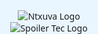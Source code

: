 <!DOCTYPE html>
<html lang="pt">
<head>
  <meta charset="UTF-8">
  <title>Txuva Digital</title>
  <meta name="viewport" content="width=device-width, initial-scale=1, maximum-scale=1">
  <!doctype html>
  <style>
    :root {
      --bg-main: #eaf6ff;
      --accent: #1976d2;
      --accent2: #1de9b6;
      --border: #aac2ee;
      --dark: #263238;
      --highlight: #e53935;
      --final: #1de9b6;
      --shadow: 0 4px 24px #aac2ee66;
      --radius: 3vw;
      --peca: #fff;
      --peca-captura: #e53935;
      --peca-borda: #888;
      --player1: #28386b;
      --player2: #256049;
      --player1-light: #3c4e9b;
      --player2-light: #319e72;
      --turnbar-h: 10px;
      --tooltip-bg: #fff;
      --tooltip-color: #e53935;
      --tooltip-shadow: 0 2px 10px #e5393533;
    }
    body {
      font-family: 'Segoe UI', Arial, sans-serif;
      background: linear-gradient(135deg, var(--bg-main) 0%, #d2f1e2 100%);
      margin: 0;
      padding: 0;
      min-height: 100vh;
      min-width: 100vw;
      display: flex;
      flex-direction: column;
      align-items: center;
      justify-content: center; /* Centraliza verticalmente */
      user-select: none;
      -webkit-user-select: none;
      -ms-user-select: none;
      -moz-user-select: none;
    }
    #main-content {
      width: 100%;
      max-width: 700px;
      display: flex;
      flex-direction: column;
      align-items: center;
      justify-content: center; /* Centraliza verticalmente dentro do main-content */
      transition: filter 0.2s;
    }
    #main-content.desfocado {
      filter: blur(3px) brightness(0.92) grayscale(0.3);
      pointer-events: none;
      user-select: none;
    }
        #settings-btn {
      position: fixed;
      right: 24px;
      top: 20px;
      width: 40px;
      height: 40px;
      background: #fff;
      border-radius: 50%;
      box-shadow: 0 2px 12px #aac2ee77;
      border: 2px solid var(--border);
      display: flex;
      align-items: center;
      justify-content: center;
      cursor: pointer;
      z-index: 6000;
      transition: box-shadow 0.14s, background 0.13s;
    }
    #settings-btn:hover {
      background: #e3f2fd;
      box-shadow: 0 4px 18px #aac2eeaa;
    }
    #settings-icon {
      width: 26px;
      height: 26px;
      fill: var(--player1-light);
      transition: transform 0.23s;
    }
    #settings-panel-bg {
      position: fixed;
      top: 0; left: 0; right: 0; bottom: 0;
      background: rgba(40,56,107,0.09);
      z-index: 5999;
      display: none;
    }
    #settings-panel-bg.open {
      display: block;
    }
    #settings-panel {
      position: fixed;
      top: 38px;
      right: 16px;
      width: var(--settings-panel-w);
      max-width: 97vw;
      background: #fff;
      border-radius: 18px;
      box-shadow: 0 4px 38px #3c4e9bdc;
      border: 2.5px solid var(--border);
      z-index: 6001;
      display: none;
      flex-direction: column;
      align-items: center;
      padding: 34px 18px 24px 18px;
      min-width: 220px;
      animation: settingsIn 0.35s cubic-bezier(.32,1.5,.6,1.01);
    }
    @keyframes settingsIn {
      0% { opacity: 0; transform: translateY(-25px) scale(0.96);}
      100% { opacity: 1; transform: translateY(0) scale(1);}
    }
    #settings-panel.open {
      display: flex;
    }
    #settings-panel .settings-title {
      font-size: 1.22em;
      font-weight: bold;
      color: var(--player1-light);
      margin-bottom: 22px;
      letter-spacing: 2.5px;
      text-align: center;
    }
    #settings-panel .settings-group {
      width: 100%;
      margin-bottom: 18px;
      text-align: center;
    }
    #audio-controls {
      display: flex;
      align-items: center;
      gap: 8px;
    }
    #settings-panel .settings-label {
      font-size: 1.05em;
      color: var(--dark);
      font-weight: 600;
      margin-bottom: 11px;
      display: block;
    }
    #settings-panel .settings-btn {
      width: 100%;
      padding: 14px 0;
      font-size: 1.17em;
      font-weight: 800;
      color: #fff;
      background: var(--player2-light);
      border: none;
      border-radius: 10px;
      margin-bottom: 9px;
      cursor: pointer;
      box-shadow: 0 2px 11px #319e7277;
      transition: background .15s, box-shadow .16s, filter .12s;
      letter-spacing: 1.7px;
    }
    #settings-panel .settings-btn.donate {
      background: linear-gradient(90deg, #f9a826, #ffb300 70%);
      color: #28386b;
      box-shadow: 0 4px 14px #f9a82666;
      font-size: 1.2em;
      margin-top: 2px;
    }
    #settings-panel .settings-btn.donate:hover {
      filter: brightness(1.08) contrast(1.07);
      background: linear-gradient(90deg, #ffd54f, #ffb300 100%);
    }
    #settings-panel .settings-btn:hover {
      filter: brightness(1.11) contrast(1.11);
    }
    #settings-panel .close-btn {
      background: #fff;
      color: var(--player1-light);
      border: 2px solid var(--player1-light);
      font-weight: bold;
      border-radius: 8px;
      margin-top: 7px;
      font-size: 1.1em;
      padding: 7px 0;
      cursor: pointer;
      box-shadow: 0 2px 7px #aac2ee66;
      width: 100%;
      transition: background .12s, color .12s;
    }
    #settings-panel .close-btn:hover {
      background: #e3f2fd;
      color: var(--player2-light);
    }
    @media (max-width: 600px) {
      #settings-panel {
        width: var(--settings-panel-w-mobile);
        right: 1vw;
        left: 1vw;
        padding: 22px 4vw 22px 4vw;
        min-width: 0;
      }
    }
#escolha-modo {
  position: fixed;
  top: 50%;
  left: 50%;
  transform: translate(-50%, -50%);
  display: flex;
  flex-direction: column;
  align-items: center;
  justify-content: center;
  background: #fff;
  border-radius: 22px;
  box-shadow: 0 4px 32px #aac2ee44;
  border: 2.5px solid var(--border);
  padding: 32px 38px 28px 38px;
  max-width: 420px;
  width: 96vw;
  z-index: 6000;
  transition: box-shadow .18s, background .18s;
}

#escolha-modo h2 {
  color: var(--player1-light);
  font-size: 1.6em;
  font-weight: bold;
  margin-bottom: 28px;
  letter-spacing: 1.5px;
  text-align: center;
}

.botao-modo {
  width: 260px;
  max-width: 80vw;
  padding: 16px 0;
  margin-bottom: 18px;
  font-size: 1.18em;
  font-weight: 800;
  color: #fff;
  background: linear-gradient(90deg, var(--player1-light) 0, var(--player2-light) 100%);
  border: none;
  border-radius: 12px;
  cursor: pointer;
  box-shadow: 0 2px 11px #319e7277;
  letter-spacing: 1.7px;
  transition: background .15s, box-shadow .16s, filter .12s;
  outline: none;
  border: 2px solid var(--border);
}
.botao-modo:hover, .botao-modo:focus {
  filter: brightness(1.09) contrast(1.12);
  box-shadow: 0 4px 18px #aac2eeaa;
  outline: none;
}

@media (max-width: 600px) {
  #escolha-modo {
    padding: 18px 4vw 18px 4vw;
    max-width: 98vw;
    margin-top: 18px;
  }
  .botao-modo {
    width: 90vw;
    font-size: 1em;
    padding: 13px 0;
  }
  #escolha-modo h2 {
    font-size: 1.1em;
    margin-bottom: 18px;
  }
}
    #placar, #placar-invertido {
      font-size: 2.4rem;
      font-weight: bold;
      background: #fff;
      border-radius: 18px;
      box-shadow: var(--shadow);
      padding: 10px 44px 10px 44px;
      letter-spacing: 2px;
      border: 2px solid var(--border);
      min-width: 260px;
      text-align: center;
      text-shadow: 1px 1px 0 #fff, 0 2px 8px #aac2ee55;
      color: #fff;
      position: relative;
      background: linear-gradient(90deg, var(--player1-light) 0 50%, var(--player2-light) 50% 100%);
      margin-bottom: 18px;
      margin-top: 0;
      transition: box-shadow .2s;
      user-select: none;
    }
    #placar {
      margin-top: 36px;
    }
    #placar-invertido {
      margin-top: 30px;
      margin-bottom: 20px;
      transform: rotate(180deg);
    }
    #turnbar {
      width: 100%;
      height: var(--turnbar-h);
      border-radius: 7px;
      margin: 0 auto 18px auto;
      background: linear-gradient(90deg, var(--player1-light) 0 50%, var(--player2-light) 50% 100%);
      position: relative;
      box-shadow: 0 0 12px #aac2ee33;
      max-width: 400px;
      display: flex;
      align-items: center;
      justify-content: center;
      overflow: hidden;
    }
    #turnindicator {
      height: 100%;
      border-radius: 7px;
      position: absolute;
      top: 0; left: 0;
      transition: left 0.3s;
      width: 50%;
      background: var(--accent2);
      opacity: 0.7;
      z-index: 1;
      box-shadow: 0 0 10px 4px #1de9b644;
    }
    .tabuleiro {
      display: grid;
      grid-template-columns: repeat(6, minmax(48px, 10vw));
      grid-template-rows: repeat(4, minmax(48px, 10vw));
      gap: 2vw;
      justify-content: center;
      background: #f6fcff;
      border-radius: var(--radius);
      box-shadow: var(--shadow);
      padding: 4vw 2vw 4vw 2vw;
      margin: 0 auto 0 auto;
      max-width: 100vw;
    }
    .casa {
      width: 10vw;
      height: 10vw;
      max-width: 112px;
      max-height: 112px;
      min-width: 50px;
      min-height: 50px;
      color: #fff;
      display: flex;
      justify-content: center;
      align-items: center;
      font-size: 3.6vw;
      font-weight: 700;
      border-radius: 1.5vw;
      box-shadow: 0 2px 8px #2223;
      cursor: pointer;
      transition: background .16s, color .13s, box-shadow .23s, border .18s;
      box-sizing: border-box;
      position: relative;
      z-index: 1;
      letter-spacing: 0.8vw;
      user-select: none;
      outline: none;
      text-shadow: 1px 1px 5px #0008;
      will-change: background, box-shadow, border;
      overflow: hidden;
      flex-direction: row;
      flex-wrap: wrap;
      align-content: center;
      border: 3.5px solid var(--border);
      background: var(--dark);
    }
    .casa.j1 {
      background: linear-gradient(145deg, var(--player1) 85%, #263238 100%);
      border-color: var(--player1-light);
    }
    .casa.j2 {
      background: linear-gradient(35deg, var(--player2) 85%, #263238 100%);
      border-color: var(--player2-light);
    }
    .tabuleiro.j1vez .casa.j1 {
      box-shadow: 0 0 24px 6px #3c4e9b66, 0 2px 8px #2223;
      filter: brightness(1.1) contrast(1.13);
    }
    .tabuleiro.j2vez .casa.j2 {
      box-shadow: 0 0 24px 6px #319e7266, 0 2px 8px #2223;
      filter: brightness(1.1) contrast(1.13);
    }
    .casa .peca {
      display: inline-block;
      width: 19%;
      height: 19%;
      min-width: 13px;
      min-height: 13px;
      max-width: 22px;
      max-height: 22px;
      margin: 2px 2px;
      background: var(--peca);
      border-radius: 50%;
      border: 2px solid var(--peca-borda);
      box-shadow: 0 2px 4px #0005;
      position: relative;
      z-index: 2;
      opacity: 1;
      transition: background 0.2s, border 0.2s, opacity 0.2s;
    }
    .casa .peca.moving {
      background: var(--accent2);
      border: 2px solid var(--accent2);
      box-shadow: 0 0 12px 2px #1de9b699;
      z-index: 5;
      animation: pecaMove 0.3s cubic-bezier(.24,1.4,.68,1.01);
    }
    @keyframes pecaMove {
      from { transform: scale(1.2) rotate(-10deg); }
      to   { transform: scale(1) rotate(0); }
    }
    .casa .peca.capturando {
      background: var(--highlight);
      border: 2px solid var(--highlight);
      box-shadow: 0 0 8px 2px #e5393599;
      animation: pecaCaptura 0.3s cubic-bezier(.23,1.47,.62,1.01);
    }
    @keyframes pecaCaptura {
      0% { transform: scale(1.13); }
      100% { transform: scale(0); opacity: 0; }
    }
    .movimento {
      background: var(--accent) !important;
      animation: movimentoAnim 0.33s cubic-bezier(.23,1.47,.62,1.01);
      z-index: 2;
      box-shadow: 0 0 12px 5px #8ab4f8cc;
    }
    .captura {
      background: var(--highlight) !important;
      color: #fff;
      animation: capturaAnim 0.34s cubic-bezier(.05,1.3,.65,1.01);
      z-index: 2;
      box-shadow: 0 0 24px 8px #e5393580;
      border: 3.5px solid #e53935;
    }
    .final {
      background: var(--final) !important;
      color: #00251a;
      box-shadow: 0 0 18px 8px #1de9b6a0;
      animation: finalAnim 0.43s cubic-bezier(.12,.93,.29,1.01);
      z-index: 3;
      border: 3.5px solid #00251a;
    }
    @keyframes movimentoAnim {
      0% { background: #263238; }
      100% { background: var(--accent); }
    }
    @keyframes capturaAnim {
      0% { background: #c62828; color: #fff; }
      100% { background: var(--highlight); color: #fff; }
    }
    @keyframes finalAnim {
      0% { background: var(--accent); color: #fff; box-shadow: 0 0 0 0 #1de9b6; }
      100% { background: var(--final); color: #00251a; box-shadow: 0 0 18px 8px #1de9b6a0; }
    }
    .captura-tooltip {
      position: absolute;
      left: 50%;
      top: 5px;
      transform: translateX(-50%);
      background: var(--tooltip-bg);
      color: var(--tooltip-color);
      border-radius: 10px;
      padding: 3px 10px 3px 10px;
      font-size: 1.13em;
      font-weight: 900;
      box-shadow: var(--tooltip-shadow);
      border: 2px solid var(--highlight);
      pointer-events: none;
      z-index: 10;
      white-space: nowrap;
      opacity: 0.96;
      transition: opacity .13s;
      user-select: none;
    }
    .casa.j2 .captura-tooltip {
      transform: translateX(-50%) rotate(180deg);
    }
    .casa.inicio-jogada {
      box-shadow: 0 0 0 4px #f9a826cc, 0 2px 8px #2223;
      border: 3.5px solid #f9a826 !important;
      position: relative;
      z-index: 4;
      animation: inicioJogadaPulse 0.7s cubic-bezier(.7,0,.3,1.6) 0s 1 normal both;
    }
    @keyframes inicioJogadaPulse {
      0% { box-shadow: 0 0 0 0 #f9a82600; border-color: #f9a82600; }
      60% { box-shadow: 0 0 0 8px #f9a82688; border-color: #f9a826; }
      100% { box-shadow: 0 0 0 4px #f9a826cc; border-color: #f9a826; }
}
    #controls-bar {
      display: flex;
      flex-direction: row;
      justify-content: center;
      align-items: center;
      gap: 18px;
      margin-bottom: 32px;
      margin-top: 0;
      width: 100%;
    }
    .botao-pequeno {
      padding: 7px 17px;
      font-size: 1.09rem;
      border-radius: 12px;
      border: none;
      background: var(--player1-light);
      color: #fff;
      cursor: pointer;
      font-weight: 700;
      box-shadow: 0 2px 7px #aac2ee55;
      letter-spacing: 1px;
      transition: background .13s, box-shadow .14s, filter .12s;
      outline: none;
      border: 2px solid var(--border);
    }
    .botao-pequeno#btn-voltar-modo {
      background: var(--player2-light);
    }
    .botao-pequeno:hover, .botao-pequeno:focus {
      filter: brightness(1.09) contrast(1.12);
      box-shadow: 0 4px 12px #aac2ee77;
      outline: none;
    }
    #vinheta-vencedor {
      position: fixed;
      left: 0; right: 0;
      top: 0; bottom: 0;
      z-index: 5000;
      pointer-events: none;
      display: none;
      align-items: center;
      justify-content: center;
      background: rgba(40,56,107,0.18);
      animation: vinhetaFadeIn 0.5s cubic-bezier(.5,1.7,.5,1.1) both;
      /* NOVO: efeito de brilho ao fundo */
      box-shadow: 0 0 80px 30px #fff8, 0 0 0 0 transparent;
    }
    @keyframes vinhetaFadeIn {
      0% { opacity: 0; }
      100% { opacity: 1; }
    }
    #vinheta-vencedor .vinheta-msg {
      margin: 0 auto;
      min-width: 220px;
      max-width: 88vw;
      min-height: 60px;
      text-align: center;
      font-size: 2.2rem;
      font-weight: bold;
      border-radius: 28px;
      box-shadow: 0 4px 32px #0008, 0 2px 16px #aac2ee33;
      letter-spacing: 2px;
      padding: 32px 44px 28px 44px;
      border: none;
      opacity: 1;
      background: linear-gradient(90deg, var(--player1-light) 0, var(--player2-light) 100%);
      color: #fff;
      text-shadow: 0 2px 10px #2228, 0 1px 0 #fff;
      animation: vinhetaPulse 1.6s cubic-bezier(.7,0,.3,1.6) 0s 1 normal both, vinhetaGlow 2.5s infinite alternate;
      transition: background 0.7s;
      position: relative;
      overflow: visible;
    }
    #vinheta-vencedor .vinheta-trofeu {
      display: block;
      margin: 0 auto 12px auto;
      width: 54px;
      height: 54px;
      filter: drop-shadow(0 0 12px #fff8);
      animation: trofeuBounce 1.2s cubic-bezier(.6,1.7,.5,1.1) 0s 1 normal both;
    }
    @keyframes vinhetaPulse {
      0% { transform: scale(0.7); opacity: 0; }
      60% { transform: scale(1.08); opacity: 1;}
      80% { transform: scale(0.96);}
      100% { transform: scale(1);}
    }
    @keyframes vinhetaGlow {
      0% { box-shadow: 0 0 32px 8px #fff5, 0 2px 16px #aac2ee33; }
      100% { box-shadow: 0 0 64px 24px #fff9, 0 2px 16px #aac2ee33; }
    }
    @keyframes trofeuBounce {
      0% { transform: scale(0.5) translateY(-40px); opacity: 0; }
      60% { transform: scale(1.2) translateY(10px); opacity: 1;}
      80% { transform: scale(0.95) translateY(-4px);}
      100% { transform: scale(1) translateY(0);}
    }
    @media (max-width: 700px) {
      .tabuleiro {
        grid-template-columns: repeat(6, minmax(30px, 15vw));
        grid-template-rows: repeat(4, minmax(30px, 15vw));
        gap: 2.5vw;
        padding: 6vw 1vw;
      }
      .casa {
        width: 15vw;
        height: 15vw;
        font-size: 7vw;
        letter-spacing: 2vw;
        border-radius: 3vw;
        min-width: 28px; min-height: 28px;
      }
      #placar, #placar-invertido {
        font-size: 1.2rem;
        min-width: 140px;
        padding: 8px 6vw;
      }
      #placar-invertido {
        margin-bottom: 18px;
        margin-top: 20px;
      }
      #escolha-modo {
        width: 98vw;
        padding: 21px 0 24px 0;
      }
      #controls-bar {
        margin-bottom: 20px;
      }
      #mensagem-vencedor, #vinheta-vencedor .vinheta-msg {
        font-size: 1.07rem;
        padding: 8px 8vw 7px 8vw;
      }
      .botao-modo {
        width: 60vw;
      }
    }
    @media (max-width: 400px) {
      .tabuleiro {
        grid-template-columns: repeat(6, 15vw);
        grid-template-rows: repeat(4, 15vw);
        gap: 2vw;
        padding: 3vw 0.5vw;
      }
      .casa {
        width: 15vw;
        height: 15vw;
        font-size: 9vw;
        letter-spacing: 1.5vw;
        border-radius: 4vw;
        min-width: 16px; min-height: 16px;
      }
      #placar, #placar-invertido {
        font-size: 1rem;
        padding: 4px 7px;
        border-radius: 8px;
        min-width: 0;
      }
      #placar-invertido {
        margin-bottom: 12px;
        margin-top: 13px;
      }
      #mensagem-vencedor, #vinheta-vencedor .vinheta-msg {
        font-size: .97rem;
        padding: 6px 4vw 6px 4vw;
      }
      #controls-bar {
        gap: 8px;
      }
      .botao-modo {
        width: 90vw;
      }
    }

    @media (max-width: 350px) {
  .tabuleiro {
    grid-template-columns: repeat(6, 16vw);
    grid-template-rows: repeat(4, 16vw);
    gap: 1vw;
    padding: 2vw 0.5vw;
  }
  .casa {
    width: 16vw;
    height: 16vw;
    font-size: 10vw;
    letter-spacing: 1vw;
    border-radius: 5vw;
    min-width: 12px;
    min-height: 12px;
  }
}

/* Garante rolagem horizontal se o tabuleiro ficar maior que a tela */
.tabuleiro {
  overflow-x: auto;
  max-width: 100vw;
}

/* Centraliza o conteúdo e permite ajuste de zoom em telas muito pequenas */
@media (max-width: 320px) {
  #main-content {
    zoom: 0.85;
  }
}

  /* Responsividade para o modal de tela cheia */
  #modal-full {
  display: none;
  position: fixed;
  z-index: 9999;
  top: 0; left: 0;
  width: 100vw;
  height: 100vh;
  background: rgba(40,56,107,0.93);
  color: #fff;
  display: flex;
  align-items: center;
  justify-content: center;
  flex-direction: column;
  padding: 0;
  /* Permite rolar o conteúdo interno em telas pequenas */
  overflow-y: auto;
}
#modal-full-content {
  max-width: 700px;
  width: 96vw;
  min-height: 0;
  background: #fff;
  color: #263238;
  border-radius: 22px;
  box-shadow: 0 4px 38px #3c4e9bdc;
  padding: 38px 24px 30px 24px;
  position: relative;
  margin: 0;
  box-sizing: border-box;
  word-break: break-word;
  display: flex;
  flex-direction: column;
  align-items: center;
  justify-content: flex-start;
  /* Permite rolar o texto se for muito longo */
  max-height: 92vh;
  overflow-y: auto;
}
#modal-full-text {
  margin-top: 18px;
  font-size: 1.18em;
  line-height: 1.7;
  word-break: break-word;
  width: 100%;
  /* Garante quebra de linha e rolagem */
  overflow-wrap: break-word;
  white-space: normal;
}
@media (max-width: 800px) {
  #modal-full-content {
    max-width: 98vw;
    width: 98vw;
    padding: 24px 4vw 22px 4vw;
    border-radius: 16px;
    max-height: 94vh;
  }
}
@media (max-width: 500px) {
  #modal-full-content {
    max-width: 100vw;
    width: 100vw;
    padding: 12px 2vw 14px 2vw;
    border-radius: 10px;
    max-height: 98vh;
  }
  #modal-full-text {
    font-size: 1em;
  }
  #modal-full button {
    font-size: 1em !important;
    padding: 6px 12px !important;
    top: 8px !important;
    right: 8px !important;
  }
}
  /* Ajuste para o botão fechar no modal */
  #modal-full-content > button {
    position: absolute;
    top: 18px;
    right: 18px;
    background: #e53935;
    color: #fff;
    border: none;
    border-radius: 8px;
    padding: 7px 18px;
    font-size: 1.1em;
    cursor: pointer;
    font-weight: bold;
    box-shadow: 0 2px 7px #aac2ee66;
    transition: background .13s;
  }
  #modal-full-content > button:hover {
    background: #b71c1c;
  }
  </style>

<style>
#top-icons {
  position: fixed;
  top: 80px; /* logo abaixo do parafuso */
  right: 25px;
  display: flex;
  flex-direction: column;
  gap: 14px;
  z-index: 5000;
}
#top-icons > div {
  width: 40px;
  height: 40px;
  background: #fff;
  border-radius: 50%;
  box-shadow: 0 2px 12px #aac2ee77;
  border: 2px solid var(--border);
  display: flex;
  align-items: center;
  justify-content: center;
  cursor: pointer;
  transition: box-shadow 0.14s, background 0.13s;
}
#top-icons > div:hover {
  background: #e3f2fd;
  box-shadow: 0 4px 18px #aac2eeaa;
}
#reiniciar-btn svg path {
  /* Verde player2 */
  fill: #319e72;
}
#modo-btn svg path {
  /* Azul player1 */
  fill: #3c4e9b;
}
@media (max-width: 600px) {
  #top-icons {
    top: 73px;
    right: 28px;
    gap: 10px;
  }
  #top-icons > div {
    width: 34px;
    height: 34px;
  }
  #top-icons > div svg {
    width: 22px;
    height: 22px;
  }
}
#top-icons.invisivel {
  opacity: 0 !important;
  pointer-events: none !important;
  transition: opacity 0.18s;
}

@keyframes reiniciarFade {
  0%   { opacity: 0; transform: scale(0.97);}
  100% { opacity: 1; transform: scale(1);}
}
#main-content.reiniciando {
  animation: reiniciarFade 0.35s cubic-bezier(.4,1.2,.5,1) both;
}
#main-content.reiniciando {
  animation: reiniciarFade 0.7s cubic-bezier(.4,1.6,.5,1) both;
}

    .img-container1 img {
      max-width: 60vw;
      max-height: 70vh;
      border-radius: 16px;
      object-fit: contain;
      display: block;
      opacity: 0.20;
    }
</style>

  <script>
    // Impede o menu do botão direito em toda a página
    document.addEventListener('contextmenu', function(e) {
      e.preventDefault();
      return false;
    });
    
  </script>

<!-- Adicione logo após a tag <body> -->
<div id="splash-screen">
  <img class="logo-principal" src="https://blogger.googleusercontent.com/img/b/R29vZ2xl/AVvXsEhw2UPEqumpy3zbbntN2duz9dc5HNOForW0VFQ8xcen8WoxGIRMZrtx8bMTjm7C6Hiy5jBBBYG4nPQVYc1gQm_X5-YhEBEk5WQ6R7phMPc9UAmielxI-pu_AHJypj4OWcJyrNyA4uMTlqHdcVoh5uoQH3r6EavUkrd5fC3Pk6UKT8D8OQcsGqrhvvCJ4jsV/s1600/Ntxuva%20logo.png" alt="Ntxuva Logo">
  <img class="logo-spoiler" src="https://blogger.googleusercontent.com/img/b/R29vZ2xl/AVvXsEi_W3fn6uFAOExhWtYY0ikcGlUSARrUHv_GVB3ztOKxPol7h4dwqIVN47T73SXOPLWEZ-UsMiumgMMAM-6wj_iypQwlp324W2kSGq1dbsaAu6Ol5fp4XRt3cfKR7HUz5cjDzlojvzMKbqKk-sUAl4Ql1Fk3cYFC98Cms_nKBMbVO5WF8tqmrTTdGexrCiqu/s1600/SPOILER%20tec%20logo.png" alt="Spoiler Tec Logo">
</div>
<style>
#splash-screen {
  position: fixed;
  z-index: 99999;
  inset: 0;
  background: #eaf6ff;
  width: 100vw;
  height: 100vh;
  display: flex;
  flex-direction: column;
  align-items: center;
  justify-content: flex-end;
  transition: opacity .5s;
}

#splash-screen .logo-principal {
  position: absolute;
  top: 50%;
  left: 50%;
  transform: translate(-50%, -50%);
  width: 60vw;
  max-width: 220px;
  max-height: 22vh;
  object-fit: contain;
  display: block;
  margin: 0;
}

#splash-screen .logo-spoiler {
  position: absolute;
  left: 50%;
  bottom: 1.5vh;
  transform: translateX(-50%);
  max-width: 22vw;
  width: 60px;
  max-height: 7vh;
  object-fit: contain;
  opacity: 0.92;
}

@media (max-width: 600px) {
  #splash-screen .logo-principal { width: 70vw; max-width: 200px; }
  #splash-screen .logo-spoiler { width: 22vw; max-width: 38vw; }
}

#form-doacao-area {
  display: flex;
  justify-content: center;
  align-items: center;
  flex-direction: column;
}
</style>
<script>
window.addEventListener('load', function() {
  setTimeout(function() {
    var splash = document.getElementById('splash-screen');
    splash.style.opacity = '0';
    setTimeout(function() {
      splash.style.display = 'none';
    }, 500);
  }, 5000); // 5 segundos
});

</script>


  <div id="settings-btn" title="Configurações" onclick="openSettingsPanel(event)">
    <svg id="settings-icon" viewbox="0 0 24 24">
      <g>
        <circle cx="12" cy="12" r="3.3"/>
        <path d="M19.43 12.98c.04-.32.07-.65.07-.98s-.03-.66-.07-.98l2.11-1.65c.19-.15.24-.41.12-.62l-2-3.46a.495.495 0 0 0-.6-.22l-2.49 1a7.03 7.03 0 0 0-1.7-.98l-.38-2.65a.488.488 0 0 0-.48-.41h-4a.488.488 0 0 0-.48.41l-.38 2.65c-.63.24-1.21.56-1.7.98l-2.49-1a.495.495 0 0 0-.6.22l-2 3.46a.5.5 0 0 0 .12.62l2.11 1.65c-.04.32-.07.65-.07.98s.03.66.07.98l-2.11 1.65a.495.495 0 0 0-.12.62l2 3.46c.13.22.39.28.6.22l2.49-1c.53.41 1.1.74 1.7.98l.38 2.65c.06.28.3.41.48.41h4c.19 0 .42-.13.48-.41l.38-2.65a7.03 7.03 0 0 0 1.7-.98l2.49 1c.22.09.47-.01.6-.22l2-3.46a.5.5 0 0 0-.12-.62l-2.11-1.65z"/>
      </path></circle></g>
    </svg>
  </div>
  <div id="settings-panel-bg" onclick="closeSettingsPanel()"></div>
  <div id="settings-panel">
    <div class="settings-title">Configurações</div>
    <div class="settings-group">
      <button class="settings-btn" onclick="abrirTutorial()">📖 Tutorial</button>
      <button class="settings-btn" onclick="abrirSuporte()">💬 Suporte</button>
      <button class="settings-btn loja-btn" onclick="abrirLoja()" style="background:#3c4e9b;color:#fff;font-weight:900;">🛒 Loja</button>
      <button class="settings-btn donate" onclick="abrirDoacao(event)">💛 Doar</button>
      <button class="settings-btn" onclick="abrirCreditos()">👨‍💻 Créditos</button>
    </div>
<div class="settings-group" id="audio-controls">
  <button id="btn-audio-on" title="Ativar som" onclick="setAudio(true)" style="display:none;">
    <svg width="28" height="28" viewbox="0 0 24 24" fill="none"><path d="M3 9v6h4l5 5V4L7 9H3zm13.5 3c0-1.77-1.02-3.29-2.5-4.03v2.06c.58.35 1 .98 1 1.72s-.42 1.37-1 1.72v2.06c1.48-.74 2.5-2.26 2.5-4.03z" fill="#319e72"/></path></svg>
  </button>
  <button id="btn-audio-off" title="Desativar som" onclick="setAudio(false)">
    <svg width="28" height="28" viewbox="0 0 24 24" fill="none"><path d="M16.5 12c0-1.77-1.02-3.29-2.5-4.03v2.06c.58.35 1 .98 1 1.72s-.42 1.37-1 1.72v2.06c1.48-.74 2.5-2.26 2.5-4.03zM19 3L4.27 17.73 5.73 19.19 21 4.92 19 3zM3 9v6h4l5 5V4L7 9H3z" fill="#e53935"/></path></svg>
  </button>
  <input id="audio-volume" type="range" min="0" max="1" step="0.01" value="1" style="vertical-align:middle; width:90px; margin-left:12px;">
</div>
    <button class="close-btn" onclick="closeSettingsPanel()">Fechar</button>
  </div>

</div>

<div id="top-icons">
  <div id="reiniciar-btn" title="Reiniciar Jogo" onclick="reiniciarJogo()">
    <!-- Ícone de refresh -->
    <svg viewBox="0 0 24 24" width="26" height="26">
      <path fill="#319e72" d="M12 6V3l-5 5 5 5V8c2.76 0 5 2.24 5 5s-2.24 5-5 5-5-2.24-5-5H5c0 3.87 3.13 7 7 7s7-3.13 7-7-3.13-7-7-7z"/>
    </svg>
  </div>
  <div id="modo-btn" title="Escolher Modo" onclick="voltarEscolherModo()">
    <!-- Ícone de home -->
    <svg viewBox="0 0 24 24" width="26" height="26">
      <path fill="#3c4e9b" d="M10 20v-6h4v6h5v-8h3L12 3 2 12h3v8z"/>
    </svg>
  </div>
</div>

  <!-- Modal tela cheia -->
<div id="modal-full" style="display:none;position:fixed;z-index:9999;top:0;left:0;width:100vw;height:100vh;background:rgba(40,56,107,0.93);color:#fff;align-items:center;justify-content:center;flex-direction:column;padding:0;">
  <div id="modal-full-content" style="max-width:700px;width:96vw;min-height:0;background:#fff;color:#263238;border-radius:22px;box-shadow:0 4px 38px #3c4e9bdc;padding:38px 24px 30px 24px;position:relative;margin:0;box-sizing:border-box;word-break:break-word;display:flex;flex-direction:column;align-items:center;justify-content:flex-start;">
    <button onclick="fecharModalFull()" style="position:absolute;top:18px;right:18px;background:#e53935;color:#fff;border:none;border-radius:8px;padding:7px 18px;font-size:1.1em;cursor:pointer;font-weight:bold;box-shadow:0 2px 7px #aac2ee66;">Fechar</button>
    <div id="modal-full-text" style="margin-top:18px;font-size:1.18em;line-height:1.7;"></div>
  </div>
</div>

  <div id="escolha-modo">
    <h2>Escolha o modo de jogo:</h2>
    <button class="botao-modo" onclick="iniciarComAmigo()">Contra Amigo</button>
    <button class="botao-modo" onclick="mostrarEscolhaNivel()">Contra Computador (IA)</button>
  </div>

<div id="escolha-nivel" style="display:none; position:fixed; top:50%; left:50%; transform:translate(-50%,-50%); background:#fff; border-radius:18px; box-shadow:0 4px 32px #aac2ee44; border:2.5px solid #aac2ee; padding:32px 38px 28px 38px; z-index:5991; max-width:340px; width:90vw; text-align:center;">
  <h2 style="color:#1976d2; margin-bottom:22px;">Escolha o adversário IA:</h2>
  <button class="botao-modo" style="margin-bottom:12px;" onclick="escolherNivelComputador('puto')">Gerson</button><br>
  <button class="botao-modo" style="margin-bottom:12px;" onclick="escolherNivelComputador('leo')">Leonardo</button><br>
  <button class="botao-modo" style="margin-bottom:18px;" onclick="escolherNivelComputador('tembe')">Tembe</button><br>
  <button class="botao-pequeno" onclick="fecharEscolhaNivel()">Cancelar</button>
</div>

  <div id="main-content">
      <div class="img-container1">
    <img src="https://blogger.googleusercontent.com/img/b/R29vZ2xl/AVvXsEhMBQ_AK8kGNm6c_xLufmHvEDnRjnBDcN6J4r50stJwV5TUbR1_oQpZ6IkqkAllf9pP8KnqRjSWKp_Xv5AvVKeb2_LK8OKmENAp4tMYJxQddJYgKkLP__bynFC9exm2ITeNum_lykRzmtEMinTZJPNdyAHuhuqtwXa4Sn_IHNes4oGmadTKgew9mxgz6qku/s1600/back1.png" alt="Imagem 2">
  </div>
    <div id="placar"></div>
    <div id="turnbar">
      <div id="turnindicator"></div>
    </div>
    <div class="tabuleiro" id="tabuleiro"></div>
    <div id="mensagem-vencedor"></div>
    <div id="vinheta-vencedor"><div class="vinheta-msg"></div></div>
    <div id="placar-invertido"></div>
      <div class="img-container1">
    <img src="https://blogger.googleusercontent.com/img/b/R29vZ2xl/AVvXsEgciKCBicd1aZbXoBR6zAtzv5pbtCCsfXFZSo8VdBCNETrADYQJqH0SFQeCDxd4B_S94oncRpB4_kUHbmTBT0JW2NL2u7lSI9QoxX4ZHCdlAtiCUJmnFjWkzSR-6jG-mbZurHRmbCybmlhdZe3DdoaZScVAyQQjXvGTG9ZMOx-BJ4atQMN0n0I4fG3fzuwq/s1600/back2.png" alt="Imagem 1">
  </div>
    <div id="controls-bar">
    </div>
  </div>
  <audio id="som-movimento" src="https://cdn.pixabay.com/download/audio/2022/03/24/audio_92f13fce0d.mp3?filename=bow-release-bow-and-arrow-4-101936.mp3" preload="auto"></audio>
  <audio id="som-captura"  src="https://cdn.pixabay.com/download/audio/2024/08/03/audio_169049f4a1.mp3?filename=arcade-ui-6-229503.mp3" preload="auto"></audio>
  <audio id="som-vitoria"   src="https://cdn.pixabay.com/download/audio/2024/08/03/audio_ddc41966d6.mp3?filename=arcade-ui-26-229495.mp3" preload="auto"></audio>
  <audio id="som-erro"      src="https://cdn.pixabay.com/audio/2022/03/15/audio_115b9c6b51.mp3" preload="auto"></audio>
  <script>

function abrirLoja() {
  document.getElementById('modal-full-text').innerHTML = `
    <h2 style="text-align:center;color:#f9a826;">Loja Oficial</h2>
    <ul style="list-style:none;padding:0;margin:0;">
BREVEMENTE
    <div style="color:#888;font-size:0.95em;margin-top:12px;">* Volte aqui sempre, pois a qualquer momento a loja estara pronta.</div>
  `;
  abrirModalFull();
}

function comprarItem(item) {
  alert('Você selecionou "' + item + '". Em breve disponível para compra!');
}

// Configurações (parafuso)
    function openSettingsPanel(e) {
      e.stopPropagation && e.stopPropagation();
      document.getElementById('settings-panel').classList.add('open');
      document.getElementById('settings-panel-bg').classList.add('open');
      playSound('som-movimento'); // efeito sonoro ao abrir
    }
    function closeSettingsPanel() {
      document.getElementById('settings-panel').classList.remove('open');
      document.getElementById('settings-panel-bg').classList.remove('open');
      playSound('som-movimento'); // efeito sonoro ao fechar
    }
    // Ação do botão de doação
    function doar(e) {
      e && e.stopPropagation && e.stopPropagation();
      window.open("https://www.buymeacoffee.com/MbiqueTecnologia", "_blank");
    }

    let casas, jogadorAtual, ultimosMovimentos, ultimasCapturas, ultimaCasaFinal, capturadas1, capturadas2, jogoFinalizado;
    let animPecas = [];
    let animStep = 0, animMovimentos = [], animCapturasIdx = [], animCasaFinal = null, animating = false, animDoCaptura = false;
    let animCapturaTimeout = null;
    let nextCapturasHighlight = [];
    let captureTooltipMap = {};

    let modoJogo = null; // 1 = amigo, 2 = computador
    let jogandoContraComputador = false;
    let animVencedorTimeout = null;

let nivelComputador = "tembe"; // padrão

function mostrarEscolhaNivel() {
  document.getElementById("escolha-nivel").style.display = "";
  document.getElementById("escolha-modo").style.display = "none";
}
function fecharEscolhaNivel() {
  document.getElementById("escolha-nivel").style.display = "none";
  document.getElementById("escolha-modo").style.display = "";
}
function escolherNivelComputador(nivel) {
  nivelComputador = nivel;
  document.getElementById("escolha-nivel").style.display = "none";
  iniciarComComputador();
}

    const ordem1 = [6, 7, 8, 9, 10, 11, 5, 4, 3, 2, 1, 0];
    const ordem2 = [18, 19, 20, 21, 22, 23, 17, 16, 15, 14, 13, 12];

    const ataque1 = [6, 7, 8, 9, 10, 11];
    const ataque2 = [12, 13, 14, 15, 16, 17];

    const mapaAtaque = {
      6: { adv_ataque: 12, adv_defesa: 18 },
      7: { adv_ataque: 13, adv_defesa: 19 },
      8: { adv_ataque: 14, adv_defesa: 20 },
      9: { adv_ataque: 15, adv_defesa: 21 },
      10: { adv_ataque: 16, adv_defesa: 22 },
      11: { adv_ataque: 17, adv_defesa: 23 },
      12: { adv_ataque: 6, adv_defesa: 0 },
      13: { adv_ataque: 7, adv_defesa: 1 },
      14: { adv_ataque: 8, adv_defesa: 2 },
      15: { adv_ataque: 9, adv_defesa: 3 },
      16: { adv_ataque: 10, adv_defesa: 4 },
      17: { adv_ataque: 11, adv_defesa: 5 },
    };

let historicoEstadosIA = [];

// Função para gerar uma assinatura única do estado do tabuleiro
function estadoTabuleiroAssinatura(casas, jogadorAtual) {
  return casas.join(',') + '|' + jogadorAtual;
}

function mostrarEscolhaModo() {
      document.getElementById("escolha-modo").style.display = "";
      document.getElementById("top-icons").classList.add("invisivel");
      document.getElementById("mensagem-vencedor").style.display = "none";
      document.getElementById("vinheta-vencedor").style.display = "none";
      document.getElementById("main-content").classList.add("desfocado");
      clearTimeout(animVencedorTimeout);
    }
function esconderEscolhaModo() {
      document.getElementById("escolha-modo").style.display = "none";
      document.getElementById("top-icons").classList.remove("invisivel");
      document.getElementById("main-content").classList.remove("desfocado");
    }

    function iniciarComAmigo() {
      modoJogo = 1;
      jogandoContraComputador = false;
      esconderEscolhaModo();
      playSound('som-movimento'); // efeito ao escolher modo
      inicializarJogo();
    }
    function iniciarComComputador() {
      modoJogo = 2;
      jogandoContraComputador = true;
      esconderEscolhaModo();
      playSound('som-movimento'); // efeito ao escolher modo
      inicializarJogo();
      if (modoJogo === 2 && jogadorAtual === 1) setTimeout(jogadaComputador, 700);
    }

    function inicializarJogo() {
      casas = Array(24).fill(2);
      if (modoJogo === 2) {
      jogadorAtual = Math.random() < 0.5 ? 1 : 2; // sorteia quem começa também contra computador
      } else {
      jogadorAtual = Math.random() < 0.5 ? 1 : 2;
      }
      ultimosMovimentos = [];
      ultimasCapturas = [];
      ultimaCasaFinal = null;
      capturadas1 = 0;
      capturadas2 = 0;
      jogoFinalizado = false;
      animating = false;
      animDoCaptura = false;
      nextCapturasHighlight = [];
      captureTooltipMap = {};
      atualizarTurnoBar();
      renderTabuleiro();
      atualizarPlacar();
      document.getElementById("mensagem-vencedor").style.display = "none";
      document.getElementById("vinheta-vencedor").style.display = "none";
      clearTimeout(animVencedorTimeout);
    }

    function renderTabuleiro() {
      const tabuleiro = document.getElementById("tabuleiro");
      tabuleiro.classList.remove("j1vez", "j2vez");
      tabuleiro.classList.add(jogadorAtual === 1 ? "j1vez" : "j2vez");
      tabuleiro.innerHTML = "";
      for (let i = 0; i < 24; i++) {
        const div = document.createElement("div");
        if (i >= 0 && i <= 11) div.className = "casa j1";
        else div.className = "casa j2";

        if (
          (animating && nextCapturasHighlight && nextCapturasHighlight.includes(i)) ||
          ultimasCapturas.includes(i)
        ) {
          div.classList.add("captura");
        }
        if (ultimosMovimentos.includes(i)) div.classList.add("movimento");
        if (i === ultimaCasaFinal) div.classList.add("final");
        if (!(jogandoContraComputador && jogadorAtual === 1) && !jogoFinalizado) {
          div.onclick = () => jogar(i);
        } else {
          div.style.cursor = "not-allowed";
        }

        div.innerHTML = "";
        let pecasNormais = casas[i];
        let pecasAnim = 0, pecasCapt = 0;

        if (animating) {
          pecasAnim = animPecas.filter(p => p.to === i && p.step === animStep && p.visible).length;
          pecasNormais -= pecasAnim;
          if (animDoCaptura && animCapturasIdx.includes(i)) {
            pecasCapt = animPecas.filter(p => p.to === i && p.captura).length;
            pecasNormais -= pecasCapt;
          }
        }

        for(let p=0; p<Math.max(0,pecasNormais); p++) {
          let pecad = document.createElement("span");
          pecad.className = "peca";
          div.appendChild(pecad);
        }
        if (pecasAnim > 0) {
          for(let p=0; p<pecasAnim; p++) {
            let pecad = document.createElement("span");
            pecad.className = "peca moving";
            div.appendChild(pecad);
          }
        }
        if (pecasCapt > 0) {
          for(let p=0; p<pecasCapt; p++) {
            let pecad = document.createElement("span");
            pecad.className = "peca capturando";
            div.appendChild(pecad);
          }
        }
        if (
          ((animating && nextCapturasHighlight && nextCapturasHighlight.includes(i)) ||
           ultimasCapturas.includes(i)
          ) &&
          captureTooltipMap[i] > 0
        ) {
          let tooltip = document.createElement("span");
          tooltip.className = "captura-tooltip";
          tooltip.innerText = "+" + captureTooltipMap[i];
          div.appendChild(tooltip);
        }
        tabuleiro.appendChild(div);
      }
    }

    function emFase2(jogador) {
      const ordem = jogador === 1 ? ordem1 : ordem2;
      return ordem.every(i => casas[i] <= 1);
    }

    let audioEnabled = true;

function setAudio(enable) {
  audioEnabled = enable;
  document.getElementById('btn-audio-on').style.display = enable ? 'none' : '';
  document.getElementById('btn-audio-off').style.display = enable ? '' : 'none';
  // Feedback sonoro ao ativar/desativar
  if (enable) playSound('som-movimento');
}
setAudio(true); // Garante que o estado inicial é "ligado"

// Garante que o áudio seja liberado no primeiro toque/click do usuário (requisito de navegadores móveis)
window.addEventListener('touchstart', liberarAudio, { once: true });
window.addEventListener('click', liberarAudio, { once: true });
function liberarAudio() {
  // Toca e pausa rapidamente todos os áudios para liberar o autoplay
  ['som-movimento', 'som-captura', 'som-vitoria', 'som-erro'].forEach(function(id) {
    var el = document.getElementById(id);
    if (el) {
      try {
        el.muted = true;
        el.play().catch(()=>{});
        setTimeout(function() {
          el.pause();
          el.currentTime = 0;
          el.muted = false;
        }, 50);
      } catch(e) {}
    }
  });
}

// Função de tocar áudio, sempre respeitando o estado do botão
function playSound(id) {
  if (!audioEnabled) return;
  const el = document.getElementById(id);
  if (!el) return;
  try {
    el.pause();
    el.currentTime = 0;
    el.volume = audioVolume;
    el.play().catch(()=>{});
  } catch(e) {}
}

let audioVolume = 1;

document.getElementById('audio-volume').addEventListener('input', function(e) {
  audioVolume = parseFloat(e.target.value);
  // Atualiza o volume de todos os áudios
  ['som-movimento', 'som-captura', 'som-vitoria', 'som-erro'].forEach(function(id) {
    const el = document.getElementById(id);
    if (el) el.volume = audioVolume;
  });
});

    function animarMovimento(seq, capturas, casaFinal, callback, tipoCaptura, capturasPorCasa) {
      animating = true;
      animDoCaptura = false;
      animStep = 0;
      animMovimentos = seq;
      animCapturasIdx = capturas;
      animCasaFinal = casaFinal;
      animPecas = [];
      if (animCapturaTimeout) clearTimeout(animCapturaTimeout);

      nextCapturasHighlight = [...capturas];
      captureTooltipMap = {};
      if (capturasPorCasa) {
        for (const k in capturasPorCasa) {
          if (capturasPorCasa[k] > 0) captureTooltipMap[k] = capturasPorCasa[k];
        }
      }

      let interval = 110;
      let totalSteps = seq.length - 1;

      for(let i=1; i<=totalSteps; i++) {
        animPecas.push({ from: seq[i-1], to: seq[i], step: i, visible: true, captura: false });
      }

function doStep() {
  renderTabuleiro();
  // Só toca som de movimento se NÃO houver capturas
  if (capturas.length === 0) playSound('som-movimento');
  if (animStep < totalSteps) {
    animStep++;
    setTimeout(doStep, interval);
  } else {
    setTimeout(() => {
      if (capturas.length > 0) playSound('som-captura');
      animDoCaptura = true;
      animPecas.forEach(p => {
        if (capturas.includes(p.to) && p.step === animStep) p.captura = true;
      });
      renderTabuleiro();
      animCapturaTimeout = setTimeout(() => {
        animating = false;
        animDoCaptura = false;
        animPecas = [];
        nextCapturasHighlight = [];
        captureTooltipMap = {};
        ultimosMovimentos = seq;
        ultimasCapturas = capturas;
        ultimaCasaFinal = casaFinal;
        renderTabuleiro();
        setTimeout(callback, 180);
      }, 380);
    }, 160);
  }
}
      doStep();
    }

    function jogar(index) {
      if (animating || jogoFinalizado) return;
      if (jogandoContraComputador && jogadorAtual === 1) return;

      ultimosMovimentos = [];
      ultimasCapturas = [];
      ultimaCasaFinal = null;

      const ordem = jogadorAtual === 1 ? ordem1 : ordem2;
      const ataque = jogadorAtual === 1 ? ataque1 : ataque2;
      const fase2 = emFase2(jogadorAtual);

      let pos = ordem.indexOf(index);
      if (pos === -1) {
        playSound('som-erro');
        return;
      }

      if (!fase2) {
        if (casas[index] <= 1 && ordem.some(i => casas[i] > 1)) {
          playSound('som-erro');
          return;
        }
        let sementes = casas[index];
        casas[index] = 0;
        let movimentos = [index];
        let capturas = [];
        let capturasPorCasa = {};
        let ultimaCasa = null;
        let capturadasEssaJogada = 0;
        let tipoCaptura = "";

        while (sementes > 0) {
          pos = (pos + 1) % 12;
          casas[ordem[pos]]++;
          movimentos.push(ordem[pos]);
          sementes--;
        }
        ultimaCasa = ordem[pos];

        while (casas[ultimaCasa] > 1) {
          sementes = casas[ultimaCasa];
          casas[ultimaCasa] = 0;
          movimentos.push(ultimaCasa);
          while (sementes > 0) {
            pos = (pos + 1) % 12;
            casas[ordem[pos]]++;
            movimentos.push(ordem[pos]);
            sementes--;
          }
          ultimaCasa = ordem[pos];
        }

        if (ataque.includes(ultimaCasa)) {
          const dados = mapaAtaque[ultimaCasa];
          const a = dados.adv_ataque;
          const d = dados.adv_defesa;
          if (casas[a] > 0) {
            capturadasEssaJogada += casas[a];
            capturas.push(a);
            capturasPorCasa[a] = casas[a];
            casas[a] = 0;
            if (casas[d] > 0) {
              capturadasEssaJogada += casas[d];
              capturas.push(d);
              capturasPorCasa[d] = casas[d];
              casas[d] = 0;
              tipoCaptura = "dupla";
            } else {
              tipoCaptura = "simples";
            }
          }
        }

        if (jogadorAtual === 1) {
          capturadas1 += capturadasEssaJogada;
        } else {
          capturadas2 += capturadasEssaJogada;
        }

        animarMovimento(movimentos, capturas, ultimaCasa, () => {
          atualizarTurnoBar();
          atualizarPlacar();
          if (checarFimDeJogo()) return;
          trocarJogador();
          renderTabuleiro();
          if (jogandoContraComputador && jogadorAtual === 1) setTimeout(jogadaComputador, 700);
        }, tipoCaptura, capturasPorCasa);
      } else {
        if (casas[index] !== 1) {
          playSound('som-erro');
          return;
        }

        casas[index] = 0;
        let movimentos = [index];
        pos = (pos + 1) % 12;
        const destino = ordem[pos];

        if (casas[destino] === 1) {
          playSound('som-erro');
          casas[index] = 1;
          return;
        }

        casas[destino] = 1;
        movimentos.push(destino);

        let capturas = [];
        let capturasPorCasa = {};
        let capturadasEssaJogada = 0;
        let tipoCaptura = "";

        if (ataque.includes(destino)) {
          const dados = mapaAtaque[destino];
          const a = dados.adv_ataque;
          const d = dados.adv_defesa;
          if (casas[a] > 0) {
            capturadasEssaJogada += casas[a];
            capturas.push(a);
            capturasPorCasa[a] = casas[a];
            casas[a] = 0;
            if (casas[d] > 0) {
              capturadasEssaJogada += casas[d];
              capturas.push(d);
              capturasPorCasa[d] = casas[d];
              casas[d] = 0;
              tipoCaptura = "dupla";
            } else {
              tipoCaptura = "simples";
            }
          }
        }

        if (jogadorAtual === 1) {
          capturadas1 += capturadasEssaJogada;
        } else {
          capturadas2 += capturadasEssaJogada;
        }

        animarMovimento(movimentos, capturas, destino, () => {
          atualizarTurnoBar();
          atualizarPlacar();
          if (checarFimDeJogo()) return;
          trocarJogador();
          renderTabuleiro();
          if (jogandoContraComputador && jogadorAtual === 1) setTimeout(jogadaComputador, 700);
        }, tipoCaptura, capturasPorCasa);
      }
    }

    function checarFimDeJogo() {
      const total1 = ordem1.reduce((s, idx) => s + casas[idx], 0);
      const total2 = ordem2.reduce((s, idx) => s + casas[idx], 0);

      let vencedor = null;
      if (total1 === 0 && total2 > 0) vencedor = 2;
      if (total2 === 0 && total1 > 0) vencedor = 1;

      if (vencedor) {
        jogoFinalizado = true;
        renderTabuleiro();
        atualizarTurnoBar();
        atualizarPlacar();
        playSound('som-vitoria');
        exibirVencedor(vencedor);
        return true;
      }
      return false;
    }

    function exibirVencedor(vencedor) {
      let msg = "";
      let el = document.getElementById("vinheta-vencedor");
      let msgEl = el.querySelector('.vinheta-msg');
      el.classList.remove("v1", "v2");
      let trofeuSVG = `<svg class="vinheta-trofeu" viewBox="0 0 64 64" fill="none"><ellipse cx="32" cy="60" rx="18" ry="4" fill="#fff" opacity="0.18"/><path d="M16 8h32v8a16 16 0 0 1-32 0V8z" fill="#FFD700" stroke="#fff" stroke-width="2"/><path d="M12 8v8c0 11 8 20 20 20s20-9 20-20V8" stroke="#FFD700" stroke-width="3" fill="none"/><circle cx="32" cy="8" r="6" fill="#FFD700" stroke="#fff" stroke-width="2"/></svg>`;
      if (vencedor === 1) {
        msg = jogandoContraComputador
          ? "O Computador venceu!"
          : "Jogador 1 venceu!";
        el.classList.add("v1");
      } else if (vencedor === 2) {
        msg = jogandoContraComputador
          ? "Você venceu!"
          : "Jogador 2 venceu!";
        el.classList.add("v2");
      }
      msgEl.innerHTML = trofeuSVG + `<div>${msg}</div>`;
      el.style.display = "flex";
      clearTimeout(animVencedorTimeout);
      animVencedorTimeout = setTimeout(() => {
        el.style.display = "none";
        reiniciarJogo(); 
      }, 5000);
    }

    function atualizarPlacar() {
      document.getElementById("placar").textContent = `${capturadas1} | ${capturadas2}`;
      document.getElementById("placar-invertido").textContent = `${capturadas1} | ${capturadas2}`;
    }

    function atualizarTurnoBar() {
      const ind = document.getElementById("turnindicator");
      if (!ind) return;
      ind.style.left = jogadorAtual === 1 ? "0%" : "50%";
      ind.style.width = "50%";
      ind.style.background = jogadorAtual === 1 ? "var(--player1-light)" : "var(--player2-light)";
      ind.style.opacity = "0.7";
    }

    function trocarJogador() {
      jogadorAtual = jogadorAtual === 1 ? 2 : 1;
    }

    function reiniciarJogo() {
      playSound('som-movimento');
      const main = document.getElementById('main-content');
      main.classList.add('reiniciando');
      setTimeout(() => {
      inicializarJogo();
      main.classList.remove('reiniciando');
    // Se for modo computador e for a vez dele, faz ele jogar
      if (modoJogo === 2 && jogadorAtual === 1) {
      setTimeout(jogadaComputador, 700);
      }
      }, 700); // tempo igual ao da animação
    }
    function voltarEscolherModo() {
      playSound('som-movimento'); // efeito ao voltar para escolha de modo
      mostrarEscolhaModo();
    }

    // Estratégia MUITO difícil para o computador na fase 2: evita completamente dar peças, se possível

function jogadaComputador() {
  if (jogoFinalizado || jogadorAtual !== 1 || animating) return;

  // Multiplicadores por nível
  let mult = {
    puto:   { capt: 40, ataque: 2, risco: 1, fase2: 400, fase2Capt: 40 },
    leo:    { capt: 120, ataque: 8, risco: 2, fase2: 1200, fase2Capt: 120 },
    tembe:  { capt: 500, ataque: 40, risco: 3, fase2: 8000, fase2Capt: 500 }
  }[nivelComputador];


  // Limite o histórico para os últimos 20 estados
  if (historicoEstadosIA.length > 20) historicoEstadosIA.shift();

  const estadoAtual = estadoTabuleiroAssinatura(casas, jogadorAtual);

  const ordem = ordem1;
  const ataque = ataque1;
  const fase2 = emFase2(1);

  let melhores = [];
  let maxScore = -Infinity;
  let jogadasPontuadas = [];

  if (!fase2) {
    for (let idx of ordem) {
      if (casas[idx] <= 1 && ordem.some(i => casas[i] > 1)) continue;
      let snapshot = casas.slice();
      let movimentos = [idx];
      let pos = ordem.indexOf(idx);
      let sementes = snapshot[idx];
      if (sementes < 1) continue;
      snapshot[idx] = 0;
      while (sementes > 0) {
        pos = (pos + 1) % 12;
        snapshot[ordem[pos]]++;
        movimentos.push(ordem[pos]);
        sementes--;
      }
      let ultimaCasa = ordem[pos];
      while (snapshot[ultimaCasa] > 1) {
        sementes = snapshot[ultimaCasa];
        snapshot[ultimaCasa] = 0;
        movimentos.push(ultimaCasa);
        while (sementes > 0) {
          pos = (pos + 1) % 12;
          snapshot[ordem[pos]]++;
          movimentos.push(ordem[pos]);
          sementes--;
        }
        ultimaCasa = ordem[pos];
      }
      let capt = 0;
      let ataqueBonus = 0;
      if (ataque.includes(ultimaCasa)) {
        const dados = mapaAtaque[ultimaCasa];
        const a = dados.adv_ataque, d = dados.adv_defesa;
        if (snapshot[a] > 0) {
          capt += snapshot[a];
          if (snapshot[d] > 0) capt += snapshot[d];
          ataqueBonus += 2;
        }
      }
      let risco = 0;
      const ordemHumano = ordem2;
      for (let j = 0; j < ordemHumano.length; j++) {
        let casaHumano = ordemHumano[j];
        if (snapshot[casaHumano] > 1)
          risco -= snapshot[casaHumano];
      }
      if (ataque.includes(ultimaCasa)) ataqueBonus += 1;

      // Checagem de repetição
      let assinatura = estadoTabuleiroAssinatura(snapshot, 2); // próximo jogador será o 2
      let repetido = historicoEstadosIA.includes(assinatura);

      // AUMENTE O PESO DAS CAPTURAS E JOGADAS BOAS
      let score = capt * mult.capt + ataqueBonus * mult.ataque + risco * mult.risco;
      if (repetido) score -= 1000; // penalidade forte para repetição

      jogadasPontuadas.push({ idx, score, repetido });

      if (score > maxScore) {
        melhores = [idx];
        maxScore = score;
      } else if (score === maxScore) {
        melhores.push(idx);
      }
    }
  } else {
    // Fase 2: simula TODAS as jogadas possíveis do humano após cada jogada do PC
    let jogadasPossiveis = [];
    for (let idx of ordem) {
      if (casas[idx] !== 1) continue;
      let snapshot = casas.slice();
      let pos = ordem.indexOf(idx);
      let destino = ordem[(pos + 1) % 12];
      if (snapshot[destino] === 1) continue;
      snapshot[idx] = 0;
      snapshot[destino] = 1;

      // Calcula quantas peças serão capturadas PELO HUMANO na resposta, após esta jogada
      let maxCapturaHumano = 0;
      let minCapturaHumano = Infinity;
      let jogadaSegura = true;
      let ordemHumano = ordem2;
      let ataqueHumano = ataque2;
      // Para cada jogada possível do humano após esta jogada
      for (let jdx of ordemHumano) {
        if (snapshot[jdx] !== 1) continue;
        let sh = snapshot.slice();
        let pos2 = ordemHumano.indexOf(jdx);
        let destino2 = ordemHumano[(pos2 + 1) % 12];
        if (sh[destino2] === 1) continue;
        sh[jdx] = 0;
        sh[destino2] = 1;
        let captHumano = 0;
        if (ataqueHumano.includes(destino2)) {
          const dados = mapaAtaque[destino2];
          const a = dados.adv_ataque, d = dados.adv_defesa;
          if (sh[a] > 0) {
            captHumano += sh[a];
            if (sh[d] > 0) captHumano += sh[d];
          }
        }
        maxCapturaHumano = Math.max(maxCapturaHumano, captHumano);
        minCapturaHumano = Math.min(minCapturaHumano, captHumano);
        if (captHumano > 0) jogadaSegura = false;
      }
      // Score: menor capturado pelo humano é melhor, se possível impede captura
      let score = (jogadaSegura ? mult.fase2 : -maxCapturaHumano * mult.fase2 - minCapturaHumano * (mult.fase2/4)); score += captPC * mult.fase2Capt;
      // Bonus: se capturar peças do humano, melhor ainda
      let captPC = 0;
      if (ataque.includes(destino)) {
        const dados = mapaAtaque[destino];
        const a = dados.adv_ataque, d = dados.adv_defesa;
        if (snapshot[a] > 0) {
          captPC += snapshot[a];
          if (snapshot[d] > 0) captPC += snapshot[d];
        }
      }
      score += captPC * 300;
      jogadasPossiveis.push({idx, score, jogadaSegura, captPC});
    }
    // Prioriza jogadas seguras, depois maior captura do PC, depois menor captura do humano
    jogadasPossiveis.sort((a, b) =>
      b.score - a.score ||
      b.captPC - a.captPC ||
      (a.jogadaSegura ? -1 : 1)
    );
    if (jogadasPossiveis.length > 0) {
      maxScore = jogadasPossiveis[0].score;
      melhores = jogadasPossiveis.filter(j => j.score === maxScore).map(j => j.idx);
    }
  }

  // Evita repetir a última jogada
  let ultimaJogada = historicoEstadosIA.length > 0 ? historicoEstadosIA[historicoEstadosIA.length - 1] : null;
  let jogadasNaoRepetidas = melhores.filter(idx => {
    // Não repetir a última jogada feita
    return idx !== window.__ultimaJogadaComputador;
  });

  let opcoes = jogadasNaoRepetidas.length > 0 ? jogadasNaoRepetidas : melhores;

  // Sorteia entre as melhores opções
  const escolhaIdx = opcoes[Math.floor(Math.random() * opcoes.length)];

  window.__ultimaJogadaComputador = escolhaIdx; // Salva para evitar repetição

  // Salva o estado atual no histórico
  historicoEstadosIA.push(estadoAtual);

  setTimeout(() => {
    jogarComputador(escolhaIdx);
  }, 300);
}

    function jogarComputador(index) {
      if (animating || jogoFinalizado || jogadorAtual !== 1) return;
      ultimosMovimentos = [];
      ultimasCapturas = [];
      ultimaCasaFinal = null;

      const ordem = ordem1;
      const ataque = ataque1;
      const fase2 = emFase2(1);

      let pos = ordem.indexOf(index);
      if (pos === -1) return;

      if (!fase2) {
        if (casas[index] <= 1 && ordem.some(i => casas[i] > 1)) return;
        let sementes = casas[index];
        casas[index] = 0;
        let movimentos = [index];
        let capturas = [];
        let capturasPorCasa = {};
        let ultimaCasa = null;
        let capturadasEssaJogada = 0;
        let tipoCaptura = "";

        while (sementes > 0) {
          pos = (pos + 1) % 12;
          casas[ordem[pos]]++;
          movimentos.push(ordem[pos]);
          sementes--;
        }
        ultimaCasa = ordem[pos];

        while (casas[ultimaCasa] > 1) {
          sementes = casas[ultimaCasa];
          casas[ultimaCasa] = 0;
          movimentos.push(ultimaCasa);
          while (sementes > 0) {
            pos = (pos + 1) % 12;
            casas[ordem[pos]]++;
            movimentos.push(ordem[pos]);
            sementes--;
          }
          ultimaCasa = ordem[pos];
        }

        if (ataque.includes(ultimaCasa)) {
          const dados = mapaAtaque[ultimaCasa];
          const a = dados.adv_ataque;
          const d = dados.adv_defesa;
          if (casas[a] > 0) {
            capturadasEssaJogada += casas[a];
            capturas.push(a);
            capturasPorCasa[a] = casas[a];
            casas[a] = 0;
            if (casas[d] > 0) {
              capturadasEssaJogada += casas[d];
              capturas.push(d);
              capturasPorCasa[d] = casas[d];
              casas[d] = 0;
              tipoCaptura = "dupla";
            } else {
              tipoCaptura = "simples";
            }
          }
        }

        capturadas1 += capturadasEssaJogada;

        animarMovimento(movimentos, capturas, ultimaCasa, () => {
          atualizarTurnoBar();
          atualizarPlacar();
          if (checarFimDeJogo()) return;
          trocarJogador();
          renderTabuleiro();
        }, tipoCaptura, capturasPorCasa);
      } else {
        if (casas[index] !== 1) return;

        casas[index] = 0;
        let movimentos = [index];
        pos = (pos + 1) % 12;
        const destino = ordem[pos];

        if (casas[destino] === 1) {
          casas[index] = 1;
          return;
        }

        casas[destino] = 1;
        movimentos.push(destino);

        let capturas = [];
        let capturasPorCasa = {};
        let capturadasEssaJogada = 0;
        let tipoCaptura = "";

        if (ataque.includes(destino)) {
          const dados = mapaAtaque[destino];
          const a = dados.adv_ataque;
          const d = dados.adv_defesa;
          if (casas[a] > 0) {
            capturadasEssaJogada += casas[a];
            capturas.push(a);
            capturasPorCasa[a] = casas[a];
            casas[a] = 0;
            if (casas[d] > 0) {
              capturadasEssaJogada += casas[d];
              capturas.push(d);
              capturasPorCasa[d] = casas[d];
              casas[d] = 0;
              tipoCaptura = "dupla";
            } else {
              tipoCaptura = "simples";
            }
          }
        }

        capturadas1 += capturadasEssaJogada;

        animarMovimento(movimentos, capturas, destino, () => {
          atualizarTurnoBar();
          atualizarPlacar();
          if (checarFimDeJogo()) return;
          trocarJogador();
          renderTabuleiro();
        }, tipoCaptura, capturasPorCasa);
      }
    }

    function checarFimDeJogo() {
      const total1 = ordem1.reduce((s, idx) => s + casas[idx], 0);
      const total2 = ordem2.reduce((s, idx) => s + casas[idx], 0);

      let vencedor = null;
      if (total1 === 0 && total2 > 0) vencedor = 2;
      if (total2 === 0 && total1 > 0) vencedor = 1;

      if (vencedor) {
        jogoFinalizado = true;
        renderTabuleiro();
        atualizarTurnoBar();
        atualizarPlacar();
        playSound('som-vitoria');
        exibirVencedor(vencedor);
        return true;
      }
      return false;
    }

    function exibirVencedor(vencedor) {
      let msg = "";
      let el = document.getElementById("vinheta-vencedor");
      let msgEl = el.querySelector('.vinheta-msg');
      el.classList.remove("v1", "v2");
      let trofeuSVG = `<svg class="vinheta-trofeu" viewBox="0 0 64 64" fill="none"><ellipse cx="32" cy="60" rx="18" ry="4" fill="#fff" opacity="0.18"/><path d="M16 8h32v8a16 16 0 0 1-32 0V8z" fill="#FFD700" stroke="#fff" stroke-width="2"/><path d="M12 8v8c0 11 8 20 20 20s20-9 20-20V8" stroke="#FFD700" stroke-width="3" fill="none"/><circle cx="32" cy="8" r="6" fill="#FFD700" stroke="#fff" stroke-width="2"/></svg>`;
      if (vencedor === 1) {
        msg = jogandoContraComputador
          ? "O Computador venceu!"
          : "Jogador 1 venceu!";
        el.classList.add("v1");
      } else if (vencedor === 2) {
        msg = jogandoContraComputador
          ? "Você venceu!"
          : "Jogador 2 venceu!";
        el.classList.add("v2");
      }
      msgEl.innerHTML = trofeuSVG + `<div>${msg}</div>`;
      el.style.display = "flex";
      clearTimeout(animVencedorTimeout);
      animVencedorTimeout = setTimeout(() => {
        el.style.display = "none";
        reiniciarJogo(); 
      }, 5000);
    }

    function atualizarPlacar() {
      document.getElementById("placar").textContent = `${capturadas1} | ${capturadas2}`;
      document.getElementById("placar-invertido").textContent = `${capturadas1} | ${capturadas2}`;
    }

    function atualizarTurnoBar() {
      const ind = document.getElementById("turnindicator");
      if (!ind) return;
      ind.style.left = jogadorAtual === 1 ? "0%" : "50%";
      ind.style.width = "50%";
      ind.style.background = jogadorAtual === 1 ? "var(--player1-light)" : "var(--player2-light)";
      ind.style.opacity = "0.7";
    }

    function trocarJogador() {
      jogadorAtual = jogadorAtual === 1 ? 2 : 1;
    }

    function reiniciarJogo() {
      playSound('som-movimento');
      const main = document.getElementById('main-content');
      main.classList.add('reiniciando');
      setTimeout(() => {
      inicializarJogo();
      main.classList.remove('reiniciando');
    // Se for modo computador e for a vez dele, faz ele jogar
      if (modoJogo === 2 && jogadorAtual === 1) {
      setTimeout(jogadaComputador, 700);
      }
      }, 700); // tempo igual ao da animação
    }
    function voltarEscolherModo() {
      playSound('som-movimento'); // efeito ao voltar para escolha de modo
      mostrarEscolhaModo();
    }

    // Estratégia MUITO difícil para o computador na fase 2: evita completamente dar peças, se possível
    function jogadaComputador() {
      if (jogoFinalizado || jogadorAtual !== 1 || animating) return;

      // Limite o histórico para os últimos 10 estados
      if (historicoEstadosIA.length > 10) historicoEstadosIA.shift();

      const estadoAtual = estadoTabuleiroAssinatura(casas, jogadorAtual);

      const ordem = ordem1;
      const ataque = ataque1;
      const fase2 = emFase2(1);

      let melhores = [];
      let maxScore = -Infinity;

      if (!fase2) {
        for (let idx of ordem) {
          if (casas[idx] <= 1 && ordem.some(i => casas[i] > 1)) continue;
          let snapshot = casas.slice();
          let movimentos = [idx];
          let pos = ordem.indexOf(idx);
          let sementes = snapshot[idx];
          if (sementes < 1) continue;
          snapshot[idx] = 0;
          while (sementes > 0) {
            pos = (pos + 1) % 12;
            snapshot[ordem[pos]]++;
            movimentos.push(ordem[pos]);
            sementes--;
          }
          let ultimaCasa = ordem[pos];
          while (snapshot[ultimaCasa] > 1) {
            sementes = snapshot[ultimaCasa];
            snapshot[ultimaCasa] = 0;
            movimentos.push(ultimaCasa);
            while (sementes > 0) {
              pos = (pos + 1) % 12;
              snapshot[ordem[pos]]++;
              movimentos.push(ordem[pos]);
              sementes--;
            }
            ultimaCasa = ordem[pos];
          }
          let capt = 0;
          let ataqueBonus = 0;
          if (ataque.includes(ultimaCasa)) {
            const dados = mapaAtaque[ultimaCasa];
            const a = dados.adv_ataque, d = dados.adv_defesa;
            if (snapshot[a] > 0) {
              capt += snapshot[a];
              if (snapshot[d] > 0) capt += snapshot[d];
              ataqueBonus += 2;
            }
          }
          let risco = 0;
          const ordemHumano = ordem2;
          for (let j = 0; j < ordemHumano.length; j++) {
            let casaHumano = ordemHumano[j];
            if (snapshot[casaHumano] > 1)
              risco -= snapshot[casaHumano];
          }
          if (ataque.includes(ultimaCasa)) ataqueBonus += 1;

          // Checagem de repetição
          let assinatura = estadoTabuleiroAssinatura(snapshot, 2); // próximo jogador será o 2
          let repetido = historicoEstadosIA.includes(assinatura);
          let score = capt * 100 + ataqueBonus * 7 + risco;
          if (repetido) score -= 1000; // penalidade forte para repetição

          if (score > maxScore) {
            melhores = [idx];
            maxScore = score;
          } else if (score === maxScore) {
            melhores.push(idx);
          }
        }
      } else {
        // Fase 2: simula TODAS as jogadas possíveis do humano após cada jogada do PC
        let jogadasPossiveis = [];
        for (let idx of ordem) {
          if (casas[idx] !== 1) continue;
          let snapshot = casas.slice();
          let pos = ordem.indexOf(idx);
          let destino = ordem[(pos + 1) % 12];
          if (snapshot[destino] === 1) continue;
          snapshot[idx] = 0;
          snapshot[destino] = 1;

          // Calcula quantas peças serão capturadas PELO HUMANO na resposta, após esta jogada
          let maxCapturaHumano = 0;
          let minCapturaHumano = Infinity;
          let jogadaSegura = true;
          let ordemHumano = ordem2;
          let ataqueHumano = ataque2;
          // Para cada jogada possível do humano após esta jogada
          for (let jdx of ordemHumano) {
            if (snapshot[jdx] !== 1) continue;
            let sh = snapshot.slice();
            let pos2 = ordemHumano.indexOf(jdx);
            let destino2 = ordemHumano[(pos2 + 1) % 12];
            if (sh[destino2] === 1) continue;
            sh[jdx] = 0;
            sh[destino2] = 1;
            let captHumano = 0;
            if (ataqueHumano.includes(destino2)) {
              const dados = mapaAtaque[destino2];
              const a = dados.adv_ataque, d = dados.adv_defesa;
              if (sh[a] > 0) {
                captHumano += sh[a];
                if (sh[d] > 0) captHumano += sh[d];
              }
            }
            maxCapturaHumano = Math.max(maxCapturaHumano, captHumano);
            minCapturaHumano = Math.min(minCapturaHumano, captHumano);
            if (captHumano > 0) jogadaSegura = false;
          }
          // Score: menor capturado pelo humano é melhor, se possível impede captura
          let score = (jogadaSegura ? 2000 : -maxCapturaHumano * 200 - minCapturaHumano * 70);
          // Bonus: se capturar peças do humano, melhor ainda
          let captPC = 0;
          if (ataque.includes(destino)) {
            const dados = mapaAtaque[destino];
            const a = dados.adv_ataque, d = dados.adv_defesa;
            if (snapshot[a] > 0) {
              captPC += snapshot[a];
              if (snapshot[d] > 0) captPC += snapshot[d];
            }
          }
          score += captPC * 100;
          jogadasPossiveis.push({idx, score, jogadaSegura, captPC});
        }
        // Prioriza jogadas seguras, depois maior captura do PC, depois menor captura do humano
        jogadasPossiveis.sort((a, b) =>
          b.score - a.score ||
          b.captPC - a.captPC ||
          (a.jogadaSegura ? -1 : 1)
        );
        if (jogadasPossiveis.length > 0) {
          melhores = [jogadasPossiveis[0].idx];
        }
      }

      // Salva o estado atual no histórico
      historicoEstadosIA.push(estadoAtual);

      // Evita repetir a última jogada do computador
      let ultimaJogada = window.__ultimaJogadaComputador;
      let jogadasNaoRepetidas = melhores.filter(idx => idx !== ultimaJogada);
      let opcoes = jogadasNaoRepetidas.length > 0 ? jogadasNaoRepetidas : melhores;

      // Sorteia entre as melhores opções
      const escolhaIdx = opcoes[Math.floor(Math.random() * opcoes.length)];
      window.__ultimaJogadaComputador = escolhaIdx; // Salva para evitar repetição

      setTimeout(() => {
        jogarComputador(escolhaIdx);
      }, 300);
    }

    mostrarEscolhaModo();

function abrirTutorial() {
  document.getElementById('modal-full-text').innerHTML = `
    <h2 style="text-align:center;color:#1976d2;">Como Jogar Ntxuva</h2>
    <p>
      <b>Objetivo:</b><br>
      Capturar mais sementes que o adversário até que um dos lados fique sem sementes.<br><br>
      
      <b>Visão Geral do Tabuleiro:</b><br>
      • O tabuleiro tem 24 casas, 12 para cada jogador.<br>
      • As casas do Jogador 1 (azul) ficam na parte inferior, as do Jogador 2 (verde) na superior.<br>
      • As 6 casas centrais de cada lado são chamadas de <b>casas de ataque</b>.<br>
      • Cada casa começa com 2 sementes.<br><br>
      
      <b>Como Jogar:</b><br>
      1. Em sua vez, escolha uma casa do seu lado que tenha mais de 1 semente.<br>
      2. Pegue todas as sementes dessa casa.<br>
      3. Distribua-as, uma por uma, nas casas seguintes do seu lado, no sentido anti-horário.<br>
      4. Se a última semente cair em uma casa que já tinha sementes, pegue todas e continue distribuindo.<br>
      5. Se a última semente cair em uma casa de ataque, você pode capturar sementes do adversário:<br>
      &nbsp;&nbsp;• Olhe a casa de ataque correspondente do adversário (em frente à sua).<br>
      &nbsp;&nbsp;• Se ela tiver sementes, capture todas.<br>
      &nbsp;&nbsp;• Se a casa de defesa atrás dela também tiver sementes, capture essas também.<br>
      6. Após capturar, sua vez termina.<br>
      7. Se não houver captura, o turno passa para o outro jogador.<br><br>
      
      <b>Fase 2 (Final do Jogo):</b><br>
      • Quando todas as casas do seu lado têm no máximo 1 semente, entra na Fase 2.<br>
      • Agora, só pode mover casas com exatamente 1 semente.<br>
      • Não pode mover para uma casa que já tenha 1 semente.<br>
      • As regras de captura continuam valendo.<br><br>
      
      <b>Regras Especiais:</b><br>
      • Não pode jogar casas do adversário.<br>
      • Se não houver jogada possível, o turno passa automaticamente.<br>
      • O jogo termina quando um dos lados fica sem sementes.<br>
      • Vence quem capturar mais sementes.<br><br>
      
      <b>Dicas Estratégicas:</b><br>
      • Planeje para capturar o máximo possível e evitar dar capturas fáceis ao adversário.<br>
      • Fique atento às casas de ataque e defesa.<br>
      • Tente prever os próximos movimentos do oponente.<br>
      • Na Fase 2, evite deixar casas vulneráveis à captura.<br><br>
      
      <b>Controles:</b><br>
      • Clique em uma casa do seu lado para jogar.<br>
      • Use o botão de configurações (<span style="color:#1976d2;">⚙️</span>) para acessar tutorial, créditos e suporte.<br>
      • Reinicie o jogo ou troque de modo pelos ícones no topo direito.<br><br>
      
      <b>Sobre o Jogo:</b><br>
      • Inspirado no tradicional jogo africano Ntxuva/Mancala.<br>
      • Modo contra amigo ou computador (IA).<br>
      • IA com estratégia avançada na Fase 2.<br>
      <br>
      Bom jogo!<br>
      <span style="font-size:0.95em;color:#888;">Dúvidas? Acesse o suporte nas configurações.</span>
    </p>
  `;
  abrirModalFull();
}

function abrirCreditos() {
  document.getElementById('modal-full-text').innerHTML = `
    <h2 style="text-align:center;color:#1976d2;">Créditos</h2>
    <p>
      <b>Desenvolvimento e Programação:</b><br>
      Spoiler Tec<br>
      <span style="font-size:0.95em;color:#555;">
        <i>Equipe responsável pela implementação do código, lógica do jogo, interface digital e integração de IA.</i>
      </span>
      <br><br>
      <b>Design Visual e UX:</b><br>
      Equipe Ntxuva Digital<br>
      <span style="font-size:0.95em;color:#555;">
        <i>Criação dos elementos gráficos, animações, responsividade e experiência do usuário.</i>
      </span>
      <br><br>
      <b>Pesquisa e Consultoria Cultural:</b><br>
      Mestres de Ntxuva de Moçambique<br>
      <span style="font-size:0.95em;color:#555;">
        <i>Colaboração para garantir fidelidade às regras tradicionais e respeito à cultura do jogo.</i>
      </span>
      <br><br>
      <b>Testes e Feedback:</b><br>
      Comunidade Spoiler Tec, jogadores voluntários e educadores<br>
      <span style="font-size:0.95em;color:#555;">
        <i>Testes de usabilidade, sugestões de melhorias e validação das regras.</i>
      </span>
      <br><br>
      <b>Recursos Sonoros:</b><br>
      <span style="font-size:0.95em;color:#555;">
        Efeitos de áudio de <a href="#" target="_blank" style="color:#1976d2;">Pixabay</a> e trilhas livres de direitos autorais.
      </span>
      <br><br>
      <b>Agradecimentos Especiais:</b><br>
      A todos que apoiaram, divulgaram e incentivaram o projeto.<br>
      <span style="font-size:0.95em;color:#888;">
        Se você contribuiu e não foi citado, entre em contato para adicionarmos seu nome!
      </span>
      <br><br>
      <b>Versão:</b> 2.3 &nbsp; | &nbsp; <b>Data:</b> Junho/2025
    </p>
  `;
  abrirModalFull();
}


// Substitua a função abrirFormDoacao(tipo) por esta versão melhorada:

function abrirDoacao(e) {
  e && e.stopPropagation && e.stopPropagation();
  document.getElementById('modal-full-text').innerHTML = `
    <h2 style="text-align:center;color:#f9a826;">Doação</h2>
    <div style="text-align:center;margin-bottom:18px;">
      <button onclick="abrirFormDoacao('mpesa')" style="background:linear-gradient(90deg,#3c4e9b 0%,#1976d2 100%);color:#fff;font-weight:800;padding:10px 0;width:140px;border:none;border-radius:8px;cursor:pointer;font-size:1.13em;box-shadow:0 2px 8px #aac2ee44;margin:0 8px 10px 0;">M-Pesa</button>
      <button onclick="abrirFormDoacao('emola')" style="background:linear-gradient(90deg,#319e72 0%,#1de9b6 100%);color:#fff;font-weight:800;padding:10px 0;width:140px;border:none;border-radius:8px;cursor:pointer;font-size:1.13em;box-shadow:0 2px 8px #aac2ee44;">E-Mola</button>
    </div>
    <div id="form-doacao-area"></div>
    <div style="color:#888;font-size:0.95em;margin-top:12px;">Sua doação apoia o projeto Ntxuva Digital!</div>
  `;
  abrirModalFull();
}

function abrirFormDoacao(tipo) {
  let nome = tipo === 'mpesa' ? 'M-Pesa' : 'E-Mola';
  let cor = tipo === 'mpesa' ? '#3c4e9b' : '#319e72';
  let grad = tipo === 'mpesa'
    ? 'linear-gradient(90deg, #3c4e9b 0%, #1976d2 100%)'
    : 'linear-gradient(90deg, #319e72 0%, #1de9b6 100%)';
  document.getElementById('form-doacao-area').innerHTML = `
    <form id="form-doacao-${tipo}" style="
      margin-top:18px;
      text-align:center;
      background:#fff;
      border-radius:16px;
      box-shadow:0 2px 18px #aac2ee33;
      border:2px solid #aac2ee;
      padding:22px 18px 18px 18px;
      max-width:320px;
      margin-left:auto;
      margin-right:auto;
      display:inline-block;
    ">
      <label style="font-weight:700;color:${cor};font-size:1.08em;">
        Seu número (${nome}):<br>
        <input type="tel" name="numero" required pattern="\\d{8,12}" placeholder="8xxxxxxxx"
          style="padding:9px 14px;border-radius:8px;border:2px solid #aac2ee;margin-top:7px;width:170px;font-size:1.08em;outline:none;transition:border .15s;"
          onfocus="this.style.borderColor='${cor}'" onblur="this.style.borderColor='#aac2ee'">
      </label><br>
      <label style="font-weight:700;color:${cor};font-size:1.08em;margin-top:14px;display:inline-block;">
        Valor (MT):<br>
        <input type="number" name="valor" required min="10" placeholder="Ex: 50"
          style="padding:9px 14px;border-radius:8px;border:2px solid #aac2ee;margin-top:7px;width:110px;font-size:1.08em;outline:none;transition:border .15s;"
          onfocus="this.style.borderColor='${cor}'" onblur="this.style.borderColor='#aac2ee'">
      </label><br>
      <button type="submit"
        style="margin-top:18px;background:${grad};color:#fff;font-weight:800;padding:10px 0;width:100%;border:none;border-radius:8px;cursor:pointer;font-size:1.13em;box-shadow:0 2px 8px #aac2ee44;letter-spacing:1px;transition:filter .13s;">
        Doar via ${nome}
      </button>
    </form>
    <div id="doacao-status" style="margin-top:14px;font-size:1.08em;font-weight:600;"></div>
  `;
  document.getElementById(`form-doacao-${tipo}`).onsubmit = function(ev) {
    ev.preventDefault();
    const numero = this.numero.value;
    const valor = this.valor.value;
    document.getElementById('doacao-status').innerHTML = "<span style='color:#1976d2;'>Processando...</span>";
    fetch('https://api.mozpayment.co.mz/v1/payment', {
      method: 'POST',
      headers: { 'Content-Type': 'application/json' },
      body: JSON.stringify({
        provider: tipo,
        phone: numero,
        amount: valor,
        description: "Doação Ntxuva Digital"
      })
    })
    .then(r => r.json())
    .then(resp => {
      if (resp.success) {
        document.getElementById('doacao-status').innerHTML = '<span style="color:#319e72;">Doação enviada! Obrigado 💛</span>';
      } else {
        document.getElementById('doacao-status').innerHTML = '<span style="color:#e53935;">Erro: ' + (resp.message || 'Não foi possível processar.') + '</span>';
      }
    })
    .catch(() => {
      document.getElementById('doacao-status').innerHTML = '<span style="color:#e53935;">Erro ao conectar. Tente novamente.</span>';
    });
  };
}


function abrirSuporte() {
  document.getElementById('modal-full-text').innerHTML = `
    <h2 style="text-align:center;color:#1976d2;">Suporte</h2>
    <p>
      Precisa de ajuda ou quer enviar sugestões?<br><br>
      <b>Email:</b><br> <span style="font-size:1.15em;color:#1976d2;">geral@jogontxuva.com</span><br>
      <br>
      Responderemos o mais rápido possível!
    </p>
  `;
  abrirModalFull();
}

function abrirModalFull() {
  document.getElementById('modal-full').style.display = 'flex';
  document.body.style.overflow = 'hidden';
}
function fecharModalFull() {
  document.getElementById('modal-full').style.display = 'none';
  document.body.style.overflow = '';
}
  </script>

</!doctype>
